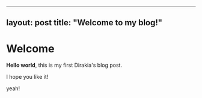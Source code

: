 
---
layout: post
title:  "Welcome to my blog!"
---

# Welcome

**Hello world**, this is my first Dirakia's blog post.

I hope you like it!

yeah!
